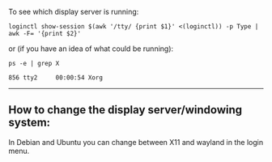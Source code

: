 To see which display server is running:
```
loginctl show-session $(awk '/tty/ {print $1}' <(loginctl)) -p Type | awk -F= '{print $2}'
```
or (if you have an idea of what could be running):
```
ps -e | grep X
```
``` output
856 tty2     00:00:54 Xorg
```

---

## How to change the display server/windowing system:

In Debian and Ubuntu you can change between X11 and wayland in the login menu.
